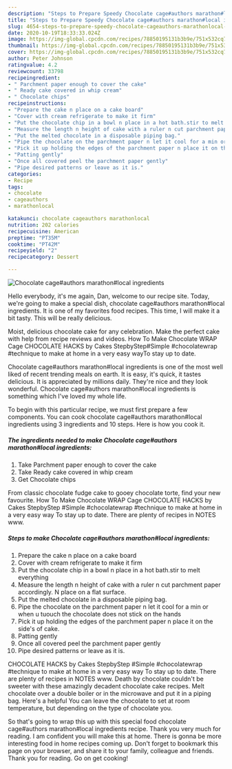 ```yaml
---
description: "Steps to Prepare Speedy Chocolate cage#authors marathon#local ingredients"
title: "Steps to Prepare Speedy Chocolate cage#authors marathon#local ingredients"
slug: 4654-steps-to-prepare-speedy-chocolate-cageauthors-marathonlocal-ingredients
date: 2020-10-19T18:33:33.024Z
image: https://img-global.cpcdn.com/recipes/78850195131b3b9e/751x532cq70/chocolate-cageauthors-marathonlocal-ingredients-recipe-main-photo.jpg
thumbnail: https://img-global.cpcdn.com/recipes/78850195131b3b9e/751x532cq70/chocolate-cageauthors-marathonlocal-ingredients-recipe-main-photo.jpg
cover: https://img-global.cpcdn.com/recipes/78850195131b3b9e/751x532cq70/chocolate-cageauthors-marathonlocal-ingredients-recipe-main-photo.jpg
author: Peter Johnson
ratingvalue: 4.2
reviewcount: 33798
recipeingredient:
- " Parchment paper enough to cover the cake"
- " Ready cake covered in whip cream"
- " Chocolate chips"
recipeinstructions:
- "Prepare the cake n place on a cake board"
- "Cover with cream refrigerate to make it firm"
- "Put the chocolate chip in a bowl n place in a hot bath.stir to melt everything"
- "Measure the length n height of cake with a ruler n cut parchment paper accordingly. N place on a flat surface."
- "Put the melted chocolate in a disposable piping bag."
- "Pipe the chocolate on the parchment paper n let it cool for a min or when u tuouch the chocolate does not stick on the hands"
- "Pick it up holding the edges of the parchment paper n place it on the side&#39;s of cake."
- "Patting gently"
- "Once all covered peel the parchment paper gently"
- "Pipe desired patterns or leave as it is."
categories:
- Recipe
tags:
- chocolate
- cageauthors
- marathonlocal

katakunci: chocolate cageauthors marathonlocal 
nutrition: 202 calories
recipecuisine: American
preptime: "PT35M"
cooktime: "PT42M"
recipeyield: "2"
recipecategory: Dessert

---
```



![Chocolate cage#authors marathon#local ingredients](https://img-global.cpcdn.com/recipes/78850195131b3b9e/751x532cq70/chocolate-cageauthors-marathonlocal-ingredients-recipe-main-photo.jpg)

Hello everybody, it's me again, Dan, welcome to our recipe site. Today, we're going to make a special dish, chocolate cage#authors marathon#local ingredients. It is one of my favorites food recipes. This time, I will make it a bit tasty. This will be really delicious.

Moist, delicious chocolate cake for any celebration. Make the perfect cake with help from recipe reviews and videos. How To Make Chocolate WRAP Cage CHOCOLATE HACKS by Cakes StepbyStep#Simple #chocolatewrap #technique to make at home in a very easy wayTo stay up to date.

Chocolate cage#authors marathon#local ingredients is one of the most well liked of recent trending meals on earth. It is easy, it's quick, it tastes delicious. It is appreciated by millions daily. They're nice and they look wonderful. Chocolate cage#authors marathon#local ingredients is something which I've loved my whole life.


To begin with this particular recipe, we must first prepare a few components. You can cook chocolate cage#authors marathon#local ingredients using 3 ingredients and 10 steps. Here is how you cook it.

<!--inarticleads1-->

##### The ingredients needed to make Chocolate cage#authors marathon#local ingredients:

1. Take  Parchment paper enough to cover the cake
1. Take  Ready cake covered in whip cream
1. Get  Chocolate chips


From classic chocolate fudge cake to gooey chocolate torte, find your new favourite. How To Make Chocolate WRAP Cage CHOCOLATE HACKS by Cakes StepbyStep #Simple #chocolatewrap #technique to make at home in a very easy way To stay up to date. There are plenty of recipes in NOTES www. 

<!--inarticleads2-->

##### Steps to make Chocolate cage#authors marathon#local ingredients:

1. Prepare the cake n place on a cake board
1. Cover with cream refrigerate to make it firm
1. Put the chocolate chip in a bowl n place in a hot bath.stir to melt everything
1. Measure the length n height of cake with a ruler n cut parchment paper accordingly. N place on a flat surface.
1. Put the melted chocolate in a disposable piping bag.
1. Pipe the chocolate on the parchment paper n let it cool for a min or when u tuouch the chocolate does not stick on the hands
1. Pick it up holding the edges of the parchment paper n place it on the side&#39;s of cake.
1. Patting gently
1. Once all covered peel the parchment paper gently
1. Pipe desired patterns or leave as it is.


CHOCOLATE HACKS by Cakes StepbyStep #Simple #chocolatewrap #technique to make at home in a very easy way To stay up to date. There are plenty of recipes in NOTES www. Death by chocolate couldn&#39;t be sweeter with these amazingly decadent chocolate cake recipes. Melt chocolate over a double boiler or in the microwave and put it in a piping bag. Here&#39;s a helpful You can leave the chocolate to set at room temperature, but depending on the type of chocolate you. 

So that's going to wrap this up with this special food chocolate cage#authors marathon#local ingredients recipe. Thank you very much for reading. I am confident you will make this at home. There is gonna be more interesting food in home recipes coming up. Don't forget to bookmark this page on your browser, and share it to your family, colleague and friends. Thank you for reading. Go on get cooking!
